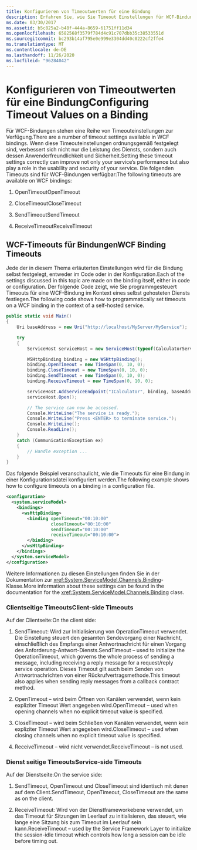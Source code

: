 ```yaml
---
title: Konfigurieren von Timeoutwerten für eine Bindung
description: Erfahren Sie, wie Sie Timeout Einstellungen für WCF-Bindungen verwalten, um die Leistung, Benutzerfreundlichkeit und Sicherheit Ihres Diensts zu verbessern.
ms.date: 03/30/2017
ms.assetid: b5c825a2-b48f-444a-8659-61751ff11d34
ms.openlocfilehash: 6582568f3579f784d4c91c707dbb35c38533551d
ms.sourcegitcommit: bc293b14af795e0e999e3304dd40c0222cf2ffe4
ms.translationtype: MT
ms.contentlocale: de-DE
ms.lasthandoff: 11/26/2020
ms.locfileid: "96284042"
---
```

# <a name="configuring-timeout-values-on-a-binding"></a><span data-ttu-id="884a6-103">Konfigurieren von Timeoutwerten für eine Bindung</span><span class="sxs-lookup"><span data-stu-id="884a6-103">Configuring Timeout Values on a Binding</span></span>

<span data-ttu-id="884a6-104">Für WCF-Bindungen stehen eine Reihe von Timeouteinstellungen zur Verfügung.</span><span class="sxs-lookup"><span data-stu-id="884a6-104">There are a number of timeout settings available in WCF bindings.</span></span> <span data-ttu-id="884a6-105">Wenn diese Timeouteinstellungen ordnungsgemäß festgelegt sind, verbessert sich nicht nur die Leistung des Diensts, sondern auch dessen Anwenderfreundlichkeit und Sicherheit.</span><span class="sxs-lookup"><span data-stu-id="884a6-105">Setting these timeout settings correctly can improve not only your service’s performance but also play a role in the usability and security of your service.</span></span> <span data-ttu-id="884a6-106">Die folgenden Timeouts sind für WCF-Bindungen verfügbar:</span><span class="sxs-lookup"><span data-stu-id="884a6-106">The following timeouts are available on WCF bindings:</span></span>  
  
1. <span data-ttu-id="884a6-107">OpenTimeout</span><span class="sxs-lookup"><span data-stu-id="884a6-107">OpenTimeout</span></span>  
  
2. <span data-ttu-id="884a6-108">CloseTimeout</span><span class="sxs-lookup"><span data-stu-id="884a6-108">CloseTimeout</span></span>  
  
3. <span data-ttu-id="884a6-109">SendTimeout</span><span class="sxs-lookup"><span data-stu-id="884a6-109">SendTimeout</span></span>  
  
4. <span data-ttu-id="884a6-110">ReceiveTimeout</span><span class="sxs-lookup"><span data-stu-id="884a6-110">ReceiveTimeout</span></span>  
  
## <a name="wcf-binding-timeouts"></a><span data-ttu-id="884a6-111">WCF-Timeouts für Bindungen</span><span class="sxs-lookup"><span data-stu-id="884a6-111">WCF Binding Timeouts</span></span>  

 <span data-ttu-id="884a6-112">Jede der in diesem Thema erläuterten Einstellungen wird für die Bindung selbst festgelegt, entweder im Code oder in der Konfiguration.</span><span class="sxs-lookup"><span data-stu-id="884a6-112">Each of the settings discussed in this topic are made on the binding itself, either in code or configuration.</span></span> <span data-ttu-id="884a6-113">Der folgende Code zeigt, wie Sie programmgesteuert Timeouts für eine WCF-Bindung im Kontext eines selbst gehosteten Diensts festlegen.</span><span class="sxs-lookup"><span data-stu-id="884a6-113">The following code shows how to programmatically set timeouts on a WCF binding in the context of a self-hosted service.</span></span>  
  
```csharp  
public static void Main()
{
    Uri baseAddress = new Uri("http://localhost/MyServer/MyService");

    try
    {
        ServiceHost serviceHost = new ServiceHost(typeof(CalculatorService));

        WSHttpBinding binding = new WSHttpBinding();
        binding.OpenTimeout = new TimeSpan(0, 10, 0);
        binding.CloseTimeout = new TimeSpan(0, 10, 0);
        binding.SendTimeout = new TimeSpan(0, 10, 0);
        binding.ReceiveTimeout = new TimeSpan(0, 10, 0);

        serviceHost.AddServiceEndpoint("ICalculator", binding, baseAddress);
        serviceHost.Open();

        // The service can now be accessed.
        Console.WriteLine("The service is ready.");
        Console.WriteLine("Press <ENTER> to terminate service.");
        Console.WriteLine();
        Console.ReadLine();
    }
    catch (CommunicationException ex)
    {
        // Handle exception ...
    }
}
```  
  
 <span data-ttu-id="884a6-114">Das folgende Beispiel veranschaulicht, wie die Timeouts für eine Bindung in einer Konfigurationsdatei konfiguriert werden.</span><span class="sxs-lookup"><span data-stu-id="884a6-114">The following example shows how to configure timeouts on a binding in a configuration file.</span></span>  
  
```xml  
<configuration>
  <system.serviceModel>
    <bindings>
      <wsHttpBinding>
        <binding openTimeout="00:10:00"
                 closeTimeout="00:10:00"
                 sendTimeout="00:10:00"
                 receiveTimeout="00:10:00">
        </binding>
      </wsHttpBinding>
    </bindings>
  </system.serviceModel>
</configuration>
```  
  
 <span data-ttu-id="884a6-115">Weitere Informationen zu diesen Einstellungen finden Sie in der Dokumentation zur <xref:System.ServiceModel.Channels.Binding>-Klasse.</span><span class="sxs-lookup"><span data-stu-id="884a6-115">More information about these settings can be found in the documentation for the <xref:System.ServiceModel.Channels.Binding> class.</span></span>  
  
### <a name="client-side-timeouts"></a><span data-ttu-id="884a6-116">Clientseitige Timeouts</span><span class="sxs-lookup"><span data-stu-id="884a6-116">Client-side Timeouts</span></span>  

 <span data-ttu-id="884a6-117">Auf der Clientseite:</span><span class="sxs-lookup"><span data-stu-id="884a6-117">On the client side:</span></span>  
  
1. <span data-ttu-id="884a6-118">SendTimeout: Wird zur Initialisierung von OperationTimeout verwendet. Die Einstellung steuert den gesamten Sendevorgang einer Nachricht, einschließlich des Empfangs einer Antwortnachricht für einen Vorgang des Anforderung-Antwort-Diensts.</span><span class="sxs-lookup"><span data-stu-id="884a6-118">SendTimeout – used to initialize the OperationTimeout, which governs the whole process of sending a message, including receiving a reply message for a request/reply service operation.</span></span> <span data-ttu-id="884a6-119">Dieses Timeout gilt auch beim Senden von Antwortnachrichten von einer Rückrufvertragsmethode.</span><span class="sxs-lookup"><span data-stu-id="884a6-119">This timeout also applies when sending reply messages from a callback contract method.</span></span>  
  
2. <span data-ttu-id="884a6-120">OpenTimeout – wird beim Öffnen von Kanälen verwendet, wenn kein expliziter Timeout Wert angegeben wird.</span><span class="sxs-lookup"><span data-stu-id="884a6-120">OpenTimeout – used when opening channels when no explicit timeout value is specified.</span></span>  
  
3. <span data-ttu-id="884a6-121">CloseTimeout – wird beim Schließen von Kanälen verwendet, wenn kein expliziter Timeout Wert angegeben wird.</span><span class="sxs-lookup"><span data-stu-id="884a6-121">CloseTimeout – used when closing channels when no explicit timeout value is specified.</span></span>  
  
4. <span data-ttu-id="884a6-122">ReceiveTimeout – wird nicht verwendet.</span><span class="sxs-lookup"><span data-stu-id="884a6-122">ReceiveTimeout – is not used.</span></span>  
  
### <a name="service-side-timeouts"></a><span data-ttu-id="884a6-123">Dienst seitige Timeouts</span><span class="sxs-lookup"><span data-stu-id="884a6-123">Service-side Timeouts</span></span>  

 <span data-ttu-id="884a6-124">Auf der Dienstseite:</span><span class="sxs-lookup"><span data-stu-id="884a6-124">On the service side:</span></span>  
  
1. <span data-ttu-id="884a6-125">SendTimeout, OpenTimeout und CloseTimeout sind identisch mit denen auf dem Client.</span><span class="sxs-lookup"><span data-stu-id="884a6-125">SendTimeout, OpenTimeout, CloseTimeout are the same as on the client.</span></span>  
  
2. <span data-ttu-id="884a6-126">ReceiveTimeout: Wird von der Dienstframeworkebene verwendet, um das Timeout für Sitzungen im Leerlauf zu initialisieren, das steuert, wie lange eine Sitzung bis zum Timeout im Leerlauf sein kann.</span><span class="sxs-lookup"><span data-stu-id="884a6-126">ReceiveTimeout – used by the Service Framework Layer to initialize the session-idle timeout which controls how long a session can be idle before timing out.</span></span>
